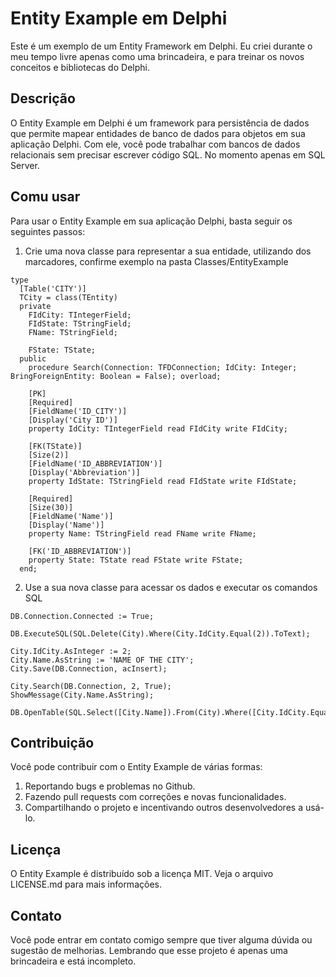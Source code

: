 # Entity Example em Delphi

Este é um exemplo de um Entity Framework em Delphi. Eu criei durante o meu tempo livre apenas como uma brincadeira, e para treinar os novos conceitos e bibliotecas do Delphi.

## Descrição

O Entity Example em Delphi é um framework para persistência de dados que permite mapear entidades de banco de dados para objetos em sua aplicação Delphi. Com ele, você pode trabalhar com bancos de dados relacionais sem precisar escrever código SQL. No momento apenas em SQL Server.

## Comu usar

Para usar o Entity Example em sua aplicação Delphi, basta seguir os seguintes passos:

1. Crie uma nova classe para representar a sua entidade, utilizando dos marcadores, confirme exemplo na pasta Classes/EntityExample

```delphi
type
  [Table('CITY')]
  TCity = class(TEntity)
  private
    FIdCity: TIntegerField;
    FIdState: TStringField;
    FName: TStringField;

    FState: TState;
  public
    procedure Search(Connection: TFDConnection; IdCity: Integer; BringForeignEntity: Boolean = False); overload;

    [PK]
    [Required]
    [FieldName('ID_CITY')]
    [Display('City ID')]
    property IdCity: TIntegerField read FIdCity write FIdCity;

    [FK(TState)]
    [Size(2)]
    [FieldName('ID_ABBREVIATION')]
    [Display('Abbreviation')]
    property IdState: TStringField read FIdState write FIdState;

    [Required]
    [Size(30)]
    [FieldName('Name')]
    [Display('Name')]
    property Name: TStringField read FName write FName;

    [FK('ID_ABBREVIATION')]
    property State: TState read FState write FState;
  end;
```

2. Use a sua nova classe para acessar os dados e executar os comandos SQL

```delphi
DB.Connection.Connected := True;

DB.ExecuteSQL(SQL.Delete(City).Where(City.IdCity.Equal(2)).ToText);

City.IdCity.AsInteger := 2;
City.Name.AsString := 'NAME OF THE CITY';
City.Save(DB.Connection, acInsert);

City.Search(DB.Connection, 2, True);
ShowMessage(City.Name.AsString);

DB.OpenTable(SQL.Select([City.Name]).From(City).Where([City.IdCity.Equal(1)]).ToText);
```

## Contribuição

Você pode contribuir com o Entity Example de várias formas:

1. Reportando bugs e problemas no Github.
2. Fazendo pull requests com correções e novas funcionalidades.
3. Compartilhando o projeto e incentivando outros desenvolvedores a usá-lo.

## Licença
O Entity Example é distribuído sob a licença MIT. Veja o arquivo LICENSE.md para mais informações.

## Contato
Você pode entrar em contato comigo sempre que tiver alguma dúvida ou sugestão de melhorias. Lembrando que esse projeto é apenas uma brincadeira e está incompleto.
